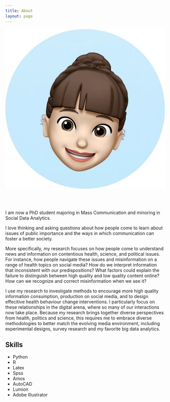 ```yaml
---
title: About
layout: page
---
```

![GitHub](assets/images/Memoji_rachel.jpg "GitHub,Memojirachel")

<br />
<br />

<p>I am now a PhD student majoring in Mass Communication and minoring in Social Data Analytics. </p> 

<p>I love thinking and asking questions about how people come to learn about issues of public importance and the ways in which communication can foster a better society.</p>

<p>More specifically, my research focuses on how people come to understand news and information on contentious health, science, and political issues. For instance, how people navigate these issues and misinformation on a range of health topics on social media? How do we interpret information that inconsistent with our predispositions? What factors could explain the failure to distinguish between high quality and low quality content online? How can we recognize and correct misinformation when we see it?</p>

<p> I use my research to investigate methods to encourage more high quality information consumption, production on social media, and to design effecitive health behaviour change interventions. I particularly focus on these relationships in the digital arena, where so many of our interactions now take place. Because my research brings together diverse perspectives from health, politics and science, this requires me to embrace diverse methodologies to better match the evolving media environment, including experimental designs, survey research and my favorite big data analytics. </p>

<h2>Skills</h2>

<ul class="skill-list">
	<li>Python</li>
	<li>R</li>
	<li>Latex</li>
	<li>Spss</li>
	<li>Amos</li>
	<li>AutoCAD</li>
	<li>Lumion</li>
	<li>Adobe Illustrator</li>
</ul>
